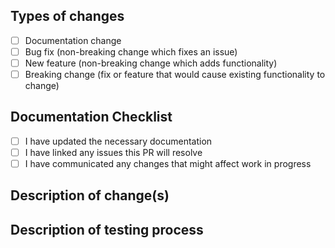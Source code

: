 ## Types of changes
- [ ] Documentation change
- [ ] Bug fix (non-breaking change which fixes an issue)
- [ ] New feature (non-breaking change which adds functionality)
- [ ] Breaking change (fix or feature that would cause existing functionality to change)

## Documentation Checklist
- [ ] I have updated the necessary documentation
- [ ] I have linked any issues this PR will resolve
- [ ] I have communicated any changes that might affect work in progress

## Description of change(s)



## Description of testing process



